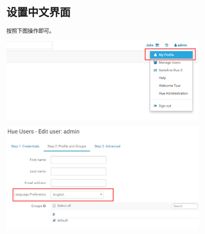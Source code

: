 设置中文界面
================================================================================
按照下图操作即可。

![图1](img/1.png)

![图2](img/2.png)
